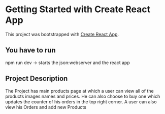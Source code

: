 # Getting Started with Create React App

This project was bootstrapped with [Create React App](https://github.com/facebook/create-react-app).

## You have to run 

npm run dev -> starts the json:webserver and the react app

## Project Description

The Project has main products page at which a user can view all of the products images names and prices. He can also choose to buy one which updates the counter of his orders in the top right corner. A user can also view his Orders and add new Products
